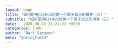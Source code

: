 ```yaml
---
layout: page
title: "如何使用GitHub创建一个属于自己的博客（三）"
subtitle: "如何使用GitHub创建一个属于自己的博客（三）"
date:   2020-08-29 21:21:21 +0530
categories: junk
author: "Bart Simpson"
meta: "Springfield"
---
```


#
